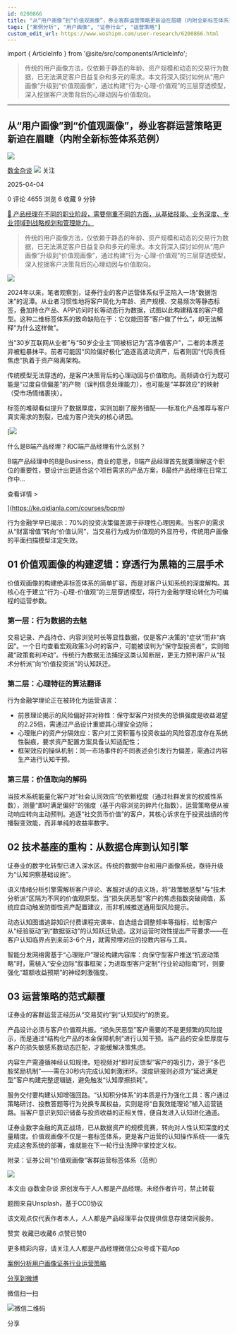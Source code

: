 ```yaml
---
id: 6200866
title: "从“用户画像”到“价值观画像”，券业客群运营策略更新迫在眉睫（内附全新标签体系范例）"
tags: ["案例分析", "用户画像", "证券行业", "运营策略"]
custom_edit_url: https://www.woshipm.com/user-research/6200866.html
---
```

import { ArticleInfo } from '@site/src/components/ArticleInfo';

<ArticleInfo
    author="数金杂谈"
    authorLink="https://www.woshipm.com/u/1574212"
    published="2025-04-04"
    views={4655}
    comments={0}
    collects={6}
/>

> 传统的用户画像方法，仅依赖于静态的年龄、资产规模和动态的交易行为数据，已无法满足客户日益复杂和多元的需求。本文将深入探讨如何从“用户画像”升级到“价值观画像”，通过构建“行为-心理-价值观”的三层穿透模型，深入挖掘客户决策背后的心理动因与价值取向。

---

## 从“用户画像”到“价值观画像”，券业客群运营策略更新迫在眉睫（内附全新标签体系范例）

[![](https://static.woshipm.com/view/woshipm_api_def_20240325205151_2448.jpg?imageView2/1/w/72/h/72/q/100)](https://www.woshipm.com/u/1574212)

[数金杂谈](https://www.woshipm.com/u/1574212) ![](https://static.woshipm.com/tag/1101_1@2x.png) 关注

2025-04-04

0 评论 4655 浏览 6 收藏 9 分钟

[🔗 产品经理在不同的职业阶段，需要侧重不同的方面，从基础技能、业务深度、专业领域到战略规划和管理能力。](https://ke.qidianla.com/courses/90pm)

> 传统的用户画像方法，仅依赖于静态的年龄、资产规模和动态的交易行为数据，已无法满足客户日益复杂和多元的需求。本文将深入探讨如何从“用户画像”升级到“价值观画像”，通过构建“行为-心理-价值观”的三层穿透模型，深入挖掘客户决策背后的心理动因与价值取向。

![](https://image.woshipm.com/2023/04/14/a4ce8424-daa1-11ed-95a1-00163e0b5ff3.png)

2024年以来，笔者观察到，证券行业的客户运营体系似乎正陷入一场“数据泡沫”的泥潭。从业者习惯性地将客户简化为年龄、资产规模、交易频次等静态标签，叠加持仓产品、APP访问时长等动态行为数据，试图以此构建精准的客户模型。这种二维标签体系的致命缺陷在于：它仅能回答“客户做了什么”，却无法解释“为什么这样做”。

当“30岁互联网从业者”与“50岁企业主”同被标记为“高净值客户”，二者的本质差异被粗暴抹平。前者可能因“风险偏好极化”追逐高波动资产，后者则因“代际责任焦虑”执着于资产隔离架构。

传统模型无法穿透的，是客户决策背后的心理动因与价值取向。高频调仓行为既可能是“过度自信偏差”的产物（误判信息处理能力），也可能是“羊群效应”的映射（受市场情绪裹挟）。

标签的堆砌看似提升了数据厚度，实则加剧了服务错配——标准化产品推荐与客户真实需求的割裂，已成为客户流失的核心诱因。

[![](https://image.woshipm.com/2023/07/27/6f50fd24-2c7f-11ee-875d-00163e0b5ff3.png)

什么是B端产品经理？和C端产品经理有什么区别？

B端产品经理中的B是Business，商业的意思，B端产品经理首先就要理解这个职位的重要性，要设计出更适合这个项目需求的产品方案，B最终产品经理在日常工作中...

查看详情 >

](https://ke.qidianla.com/courses/bcpm)

行为金融学早已揭示：70%的投资决策偏差源于非理性心理因素。当客户的需求从“财富增值”转向“价值认同”，当交易行为成为价值观的外显符号，传统用户画像的平面扫描模型注定失效。

## 01 价值观画像的构建逻辑：穿透行为黑箱的三层手术

价值观画像的构建绝非标签体系的简单扩容，而是对客户认知系统的深度解构。其核心在于建立“行为-心理-价值观”的三层穿透模型，将行为金融学理论转化为可编程的运营参数。

### 第一层：行为数据的去魅

交易记录、产品持仓、内容浏览时长等显性数据，仅是客户决策的“症状”而非“病因”。一个日均查看宏观政策3小时的客户，可能被误判为“保守型投资者”，实则暗藏“政策套利冲动”。传统行为数据无法捕捉这类认知断层，更无力预判客户从“技术分析派”向“价值投资派”的认知跃迁。

### 第二层：心理特征的算法翻译

行为金融学理论正在被转化为运营语言：

*   前景理论揭示的风险偏好非对称性：保守型客户对损失的恐惧强度是收益渴望的2.25倍，需通过产品设计重塑其心理安全边际；
*   心理账户的资产分隔效应：客户对工资积蓄与投资收益的风险容忍度存在系统性裂痕，要求资产配置方案具备认知适配性；
*   框架效应的操纵机制：同一市场事件的不同表述会引发行为偏差，需通过内容生产进行认知干预。

### 第三层：价值取向的解码

当技术系统能量化客户对“社会认同效应”的依赖程度（通过社群发言的权威性系数），测量“即时满足偏好”的强度（基于内容浏览的碎片化指数），运营策略便从被动响应转向主动预判。追逐“社交货币价值”的客户，其核心诉求在于投资战绩的传播裂变效能，而非单纯的收益率数字。

## 02 技术基座的重构：从数据仓库到认知引擎

证券业的数字化转型已进入深水区。传统的数据中台和用户画像系统，亟待升级为“认知洞察基础设施”。

语义情绪分析引擎需解析客户评论、客服对话的语义场，将“政策敏感型”与“技术分析派”区隔为不同的价值观原型。当“损失厌恶型”客户的焦虑指数突破阈值，系统应自动触发防御性资产配置建议，而非机械推送通用型风险提示。

动态认知图谱追踪知识付费课程完课率、自选组合调整频率等指标，绘制客户从“经验驱动”到“数据驱动”的认知跃迁轨迹。这对运营时效性提出严苛要求——在客户认知临界点到来前3-6个月，就需预埋对应的投教内容与工具。

智能分发网络需基于“心理账户”理论构建内容库：向保守型客户推送“抗波动策略”时，需植入“安全边际”叙事框架；为进取型客户定制“行业轮动指南”时，则要强化“超额收益预期”的神经刺激强度。

## 03 运营策略的范式颠覆

证券业的客群运营正经历从“交易契约”到“认知契约”的质变。

产品设计必须与客户价值观共振。“损失厌恶型”客户需要的不是更频繁的风险提示，而是通过“结构化产品的本金保障机制”进行认知干预。当产品的安全垫厚度与客户的损失敏感系数动态匹配，才能缓解决策焦虑。

内容生产需遵循神经认知规律。短视频对“即时反馈型”客户的吸引力，源于“多巴胺奖励机制”——需在30秒内完成认知刺激闭环。深度研报则必须为“延迟满足型”客户构建完整逻辑链，避免触发“认知摩擦损耗”。

服务交付要构建认知增强回路。“认知积分体系”的本质是行为强化工具：客户通过策略研讨、投教答题等行为兑换专属权益，实则是将“自我效能理论”植入运营链路。当客户意识到知识储备与投资收益的正相关性，便自发进入认知进化通道。

证券业数字金融的真正战场，已从数据资产的规模竞赛，转向对人性认知深度的丈量精度。价值观画像不仅是一套标签体系，更是客户运营的认知操作系统——谁先完成这套系统的部署，谁就能在下一轮行业洗牌中掌控定义权。

附录：证券公司“价值观画像”客群运营标签体系（范例）

![](https://image.woshipm.com/2025/04/03/df8a4a18-106d-11f0-bd6a-00163e09d72f.png)

本文由 @数金杂谈 原创发布于人人都是产品经理。未经作者许可，禁止转载

题图来自Unsplash，基于CC0协议

该文观点仅代表作者本人，人人都是产品经理平台仅提供信息存储空间服务。

赞赏 收藏已收藏6 点赞已赞0

更多精彩内容，请关注人人都是产品经理微信公众号或下载App

[案例分析](https://www.woshipm.com/tag/%e6%a1%88%e4%be%8b%e5%88%86%e6%9e%90)[用户画像](https://www.woshipm.com/tag/%e7%94%a8%e6%88%b7%e7%94%bb%e5%83%8f)[证券行业](https://www.woshipm.com/tag/%e8%af%81%e5%88%b8%e8%a1%8c%e4%b8%9a)[运营策略](https://www.woshipm.com/tag/%e8%bf%90%e8%90%a5%e7%ad%96%e7%95%a5)

[分享到微博](https://service.weibo.com/share/share.php?appkey=2775287854&title=从“用户画像”到“价值观画像”，券业客群运营策略更新迫在眉睫（内附全新标签体系范例）&url=https://www.woshipm.com/user-research/6200866.html&pic=https://image.woshipm.com/2023/04/14/a4ce8424-daa1-11ed-95a1-00163e0b5ff3.png)

微信扫一扫

![微信二维码](https://api.pwmqr.com/qrcode/create/?url=https://www.woshipm.com/user-research/6200866.html)

分享